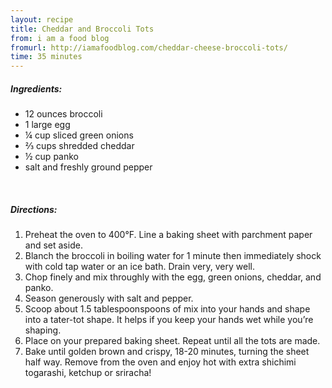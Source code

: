 ```yaml
---
layout: recipe
title: Cheddar and Broccoli Tots
from: i am a food blog
fromurl: http://iamafoodblog.com/cheddar-cheese-broccoli-tots/
time: 35 minutes
---
```


##### Ingredients:

* 12 ounces broccoli
* 1 large egg
* ¼ cup sliced green onions
* ⅔ cups shredded cheddar
* ½ cup panko
* salt and freshly ground pepper

<br>

##### Directions:

1. Preheat the oven to 400°F. Line a baking sheet with parchment paper and set aside.
2. Blanch the broccoli in boiling water for 1 minute then immediately shock with cold tap water or an ice bath. Drain very, very well.
3. Chop finely and mix throughly with the egg, green onions, cheddar, and panko. 
4. Season generously with salt and pepper. 
5. Scoop about 1.5 tablespoonspoons of mix into your hands and shape into a tater-tot shape. It helps if you keep your hands wet while you’re shaping. 
6. Place on your prepared baking sheet. Repeat until all the tots are made. 
7. Bake until golden brown and crispy, 18-20 minutes, turning the sheet half way. Remove from the oven and enjoy hot with extra shichimi togarashi, ketchup or sriracha!
